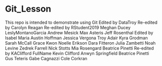 # Git_Lesson
This repo is intended to demonstrate using Git
Edited by DataTroy
Re-edited by Carolyn Reagan
Re-edited by RStudent2019
Meghan Ducey
LeslyMontanoGarcia
Andrew Mesick
Max Asteris
Jeff Rosenthal
Edited by Isabel Maria
Austin Hoffman
Jessica Vergona
Troy Adair
Kyra Grodman
Sarah McCall
Grace Kwon
Noelle Erikson
Dara Fitteron
Julia Zambetti
Noah Levine
Zedrek Farrell
Nick Stotts 
Mia Rosengard
Beatrice Pinetti
Re-edited by KAClifford
FullName Kevin Clifford
Anwyn Springfield
Beatrice Pinetti
Gus Teteris
Gabe Cagnazzi
Cole Corkran
